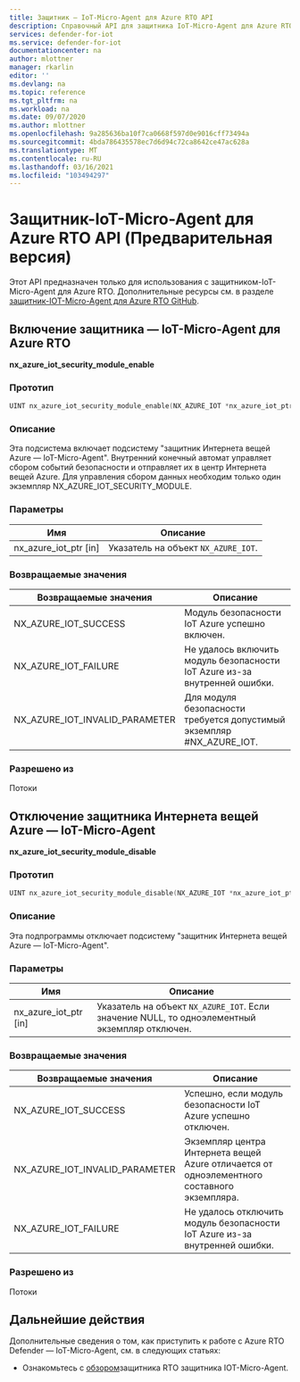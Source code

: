 ```yaml
---
title: Защитник — IoT-Micro-Agent для Azure RTO API
description: Справочный API для защитника IoT-Micro-Agent для Azure RTO.
services: defender-for-iot
ms.service: defender-for-iot
documentationcenter: na
author: mlottner
manager: rkarlin
editor: ''
ms.devlang: na
ms.topic: reference
ms.tgt_pltfrm: na
ms.workload: na
ms.date: 09/07/2020
ms.author: mlottner
ms.openlocfilehash: 9a285636ba10f7ca0668f597d0e9016cff73494a
ms.sourcegitcommit: 4bda786435578ec7d6d94c72ca8642ce47ac628a
ms.translationtype: MT
ms.contentlocale: ru-RU
ms.lasthandoff: 03/16/2021
ms.locfileid: "103494297"
---
```

# <a name="defender-iot-micro-agent-for-azure-rtos-api-preview"></a>Защитник-IoT-Micro-Agent для Azure RTO API (Предварительная версия)

Этот API предназначен только для использования с защитником-IoT-Micro-Agent для Azure RTO. Дополнительные ресурсы см. в разделе [защитник-IOT-Micro-Agent для Azure RTO GitHub](https://github.com/azure-rtos/azure-iot-preview/releases). 

## <a name="enable-defender-iot-micro-agent-for-azure-rtos"></a>Включение защитника — IoT-Micro-Agent для Azure RTO

**nx_azure_iot_security_module_enable**

### <a name="prototype"></a>Прототип

```c
UINT nx_azure_iot_security_module_enable(NX_AZURE_IOT *nx_azure_iot_ptr);
```

### <a name="description"></a>Описание

Эта подсистема включает подсистему "защитник Интернета вещей Azure — IoT-Micro-Agent". Внутренний конечный автомат управляет сбором событий безопасности и отправляет их в центр Интернета вещей Azure. Для управления сбором данных необходим только один экземпляр NX_AZURE_IOT_SECURITY_MODULE.

### <a name="parameters"></a>Параметры

| Имя | Описание |
|---------|---------|
| nx_azure_iot_ptr [in]    | Указатель на объект `NX_AZURE_IOT`.  |

### <a name="return-values"></a>Возвращаемые значения

|Возвращаемые значения  |Описание |
|---------|---------|
|NX_AZURE_IOT_SUCCESS|   Модуль безопасности IoT Azure успешно включен.     |
|NX_AZURE_IOT_FAILURE   |  Не удалось включить модуль безопасности IoT Azure из-за внутренней ошибки.    |
|NX_AZURE_IOT_INVALID_PARAMETER   |  Для модуля безопасности требуется допустимый экземпляр #NX_AZURE_IOT.      |

### <a name="allowed-from"></a>Разрешено из

Потоки

## <a name="disable-azure-iot-defender-iot-micro-agent"></a>Отключение защитника Интернета вещей Azure — IoT-Micro-Agent

**nx_azure_iot_security_module_disable**


### <a name="prototype"></a>Прототип

```c
UINT nx_azure_iot_security_module_disable(NX_AZURE_IOT *nx_azure_iot_ptr);
```

### <a name="description"></a>Описание

Эта подпрограммы отключает подсистему "защитник Интернета вещей Azure — IoT-Micro-Agent".

### <a name="parameters"></a>Параметры

| Имя | Описание |
|---------|---------|
| nx_azure_iot_ptr [in]    | Указатель на объект `NX_AZURE_IOT`. Если значение NULL, то одноэлементный экземпляр отключен. |

### <a name="return-values"></a>Возвращаемые значения

|Возвращаемые значения  |Описание |
|---------|---------|
|NX_AZURE_IOT_SUCCESS     |   Успешно, если модуль безопасности IoT Azure успешно отключен.      |
|NX_AZURE_IOT_INVALID_PARAMETER   |  Экземпляр центра Интернета вещей Azure отличается от одноэлементного составного экземпляра.       |
|NX_AZURE_IOT_FAILURE    |  Не удалось отключить модуль безопасности IoT Azure из-за внутренней ошибки.       |

### <a name="allowed-from"></a>Разрешено из

Потоки


## <a name="next-steps"></a>Дальнейшие действия

Дополнительные сведения о том, как приступить к работе с Azure RTO Defender — IoT-Micro-Agent, см. в следующих статьях:

- Ознакомьтесь с [обзором](iot-security-azure-rtos.md)защитника RTO защитника IOT-Micro-Agent.
